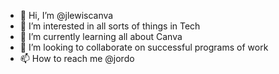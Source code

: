 - 👋 Hi, I’m @jlewiscanva
- 👀 I’m interested in all sorts of things in Tech
- 🌱 I’m currently learning all about Canva
- 💞️ I’m looking to collaborate on successful programs of work
- 📫 How to reach me @jordo

<!---
jlewiscanva/jlewiscanva is a ✨ special ✨ repository because its `README.md` (this file) appears on your GitHub profile.
You can click the Preview link to take a look at your changes.
--->
